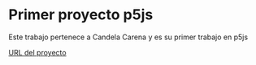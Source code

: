 # Primer proyecto p5js 
Este trabajo pertenece a Candela Carena y es su primer trabajo en p5js

[URL del proyecto](https://editor.p5js.org/canndela/sketches/lk81p9lYQ)
